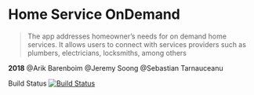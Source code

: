 # Home Service OnDemand
>The app addresses homeowner’s needs for on demand  home services.  It  allows users to connect with services providers such as plumbers, electricians, locksmiths, among others

__2018__
@Arik Barenboim
@Jeremy Soong
@Sebastian Tarnauceanu

Build Status
[![Build Status](https://circleci.com/gh/adbrik/homeservice-ondemand.png?branch=master)](https://circleci.com/gh/adbrik/homeservice-ondemand)
